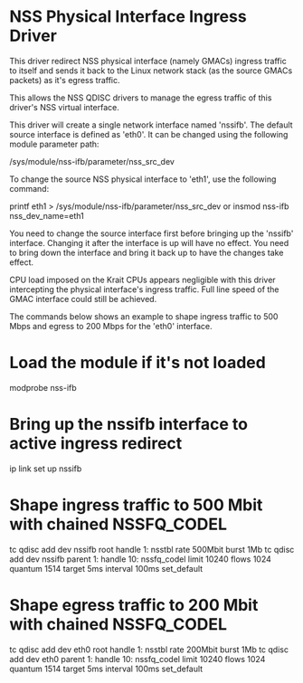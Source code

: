 NSS Physical Interface Ingress Driver
=====================================

This driver redirect NSS physical interface (namely GMACs) ingress traffic to itself
and sends it back to the Linux network stack (as the source GMACs packets) as it's
egress traffic.

This allows the NSS QDISC drivers to manage the egress traffic of this driver's
NSS virtual interface.

This driver will create a single network interface named 'nssifb'.  The default
source interface is defined as 'eth0'.  It can be changed using the following module
parameter path:

/sys/module/nss-ifb/parameter/nss_src_dev

To change the source NSS physical interface to 'eth1', use the following command:

printf eth1 > /sys/module/nss-ifb/parameter/nss_src_dev
or
insmod nss-ifb nss_dev_name=eth1

You need to change the source interface first before bringing up the 'nssifb'
interface.  Changing it after the interface is up will have no effect.  You need
to bring down the interface and bring it back up to have the changes take effect.

CPU load imposed on the Krait CPUs appears negligible with this driver intercepting
the physical interface's ingress traffic.  Full line speed of the GMAC interface
could still be achieved.

The commands below shows an example to shape ingress traffic to 500 Mbps and egress
to 200 Mbps for the 'eth0' interface.

# Load the module if it's not loaded
modprobe nss-ifb

# Bring up the nssifb interface to active ingress redirect
ip link set up nssifb

# Shape ingress traffic to 500 Mbit with chained NSSFQ_CODEL
tc qdisc add dev nssifb root handle 1: nsstbl rate 500Mbit burst 1Mb
tc qdisc add dev nssifb parent 1: handle 10: nssfq_codel limit 10240 flows 1024 quantum 1514 target 5ms interval 100ms set_default

# Shape egress traffic to 200 Mbit with chained NSSFQ_CODEL
tc qdisc add dev eth0 root handle 1: nsstbl rate 200Mbit burst 1Mb
tc qdisc add dev eth0 parent 1: handle 10: nssfq_codel limit 10240 flows 1024 quantum 1514 target 5ms interval 100ms set_default

